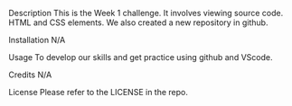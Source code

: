 Description
This is the Week 1 challenge. It involves viewing source code. HTML and CSS elements. We also created a new repository in github.

Installation
N/A

Usage
To develop our skills and get practice using github and VScode.

Credits
N/A

License
Please refer to the LICENSE in the repo.